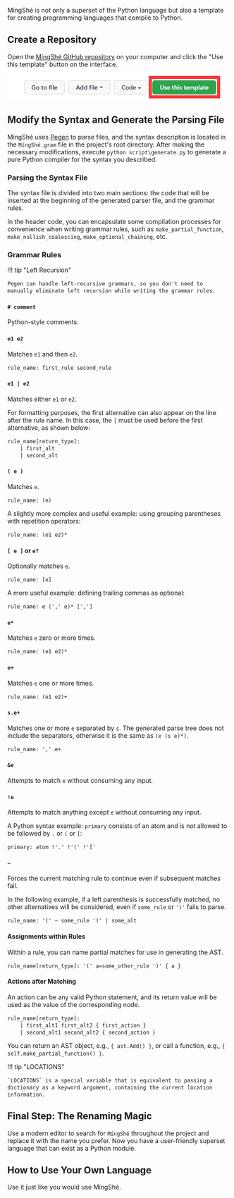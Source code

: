 MíngShé is not only a superset of the Python language but also a template for creating programming languages that compile to Python.

## Create a Repository

Open the [MíngShé GitHub repository](https://github.com/abersheeran/MíngShé) on your computer and click the "Use this template" button on the interface.

![Use this template](./img/use-this-template.png)

## Modify the Syntax and Generate the Parsing File

MíngShé uses [Pegen](https://github.com/we-like-parsers/pegen) to parse files, and the syntax description is located in the `MíngShé.gram` file in the project's root directory. After making the necessary modifications, execute `python script\generate.py` to generate a pure Python compiler for the syntax you described.

### Parsing the Syntax File

The syntax file is divided into two main sections: the code that will be inserted at the beginning of the generated parser file, and the grammar rules.

In the header code, you can encapsulate some compilation processes for convenience when writing grammar rules, such as `make_partial_function`, `make_nullish_coalescing`, `make_optional_chaining`, etc.

### Grammar Rules

!!! tip "Left Recursion"

    Pegen can handle left-recursive grammars, so you don't need to manually eliminate left recursion while writing the grammar rules.

#### `# comment`

Python-style comments.

#### `e1 e2`

Matches `e1` and then `e2`.

```
rule_name: first_rule second_rule
```

#### `e1 | e2`

Matches either `e1` or `e2`.

For formatting purposes, the first alternative can also appear on the line after the rule name. In this case, the `|` must be used before the first alternative, as shown below:

```
rule_name[return_type]:
    | first_alt
    | second_alt
```

#### `( e )`

Matches `e`.

```
rule_name: (e)
```

A slightly more complex and useful example: using grouping parentheses with repetition operators:

```
rule_name: (e1 e2)*
```

#### `[ e ]` or `e?`

Optionally matches `e`.

```
rule_name: [e]
```

A more useful example: defining trailing commas as optional:

```
rule_name: e (',' e)* [',']
```

#### `e*`

Matches `e` zero or more times.

```
rule_name: (e1 e2)*
```

#### `e+`

Matches `e` one or more times.

```
rule_name: (e1 e2)+
```

#### `s.e+`

Matches one or more `e` separated by `s`. The generated parse tree does not include the separators, otherwise it is the same as `(e (s e)*)`.

```
rule_name: ','.e+
```

#### `&e`

Attempts to match `e` without consuming any input.

#### `!e`

Attempts to match anything except `e` without consuming any input.

A Python syntax example: `primary` consists of an atom and is not allowed to be followed by `.` or `(` or `[`:

```
primary: atom !'.' !'(' !'['
```

#### `~`

Forces the current matching rule to continue even if subsequent matches fail.

In the following example, if a left parenthesis is successfully matched, no other alternatives will be considered, even if `some_rule` or `')'` fails to parse.

```
rule_name: '(' ~ some_rule ')' | some_alt
```

#### Assignments within Rules

Within a rule, you can name partial matches for use in generating the AST.

```
rule_name[return_type]: '(' a=some_other_rule ')' { a }
```

#### Actions after Matching

An action can be any valid Python statement, and its return value will be used as the value of the corresponding node.

```
rule_name[return_type]:
    | first_alt1 first_alt2 { first_action }
    | second_alt1 second_alt2 { second_action }
```

You can return an AST object, e.g., `{ ast.Add() }`, or call a function, e.g., `{ self.make_partial_function() }`.

!!! tip "LOCATIONS"

    `LOCATIONS` is a special variable that is equivalent to passing a dictionary as a keyword argument, containing the current location information.

## Final Step: The Renaming Magic

Use a modern editor to search for `MíngShé` throughout the project and replace it with the name you prefer. Now you have a user-friendly superset language that can exist as a Python module.

## How to Use Your Own Language

Use it just like you would use MíngShé.
